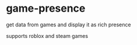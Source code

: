 # game-presence

get data from games and display it as rich presence

supports roblox and steam games
